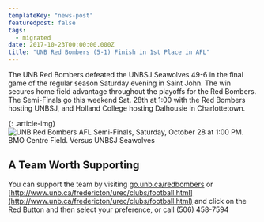 ```yaml
---
templateKey: "news-post"
featuredpost: false
tags:
  - migrated
date: 2017-10-23T00:00:00.000Z
title: "UNB Red Bombers (5-1) Finish in 1st Place in AFL"
---
```


The UNB Red Bombers defeated the UNBSJ Seawolves 49-6 in the final game of the regular season Saturday evening in Saint John. The win secures home field advantage throughout the playoffs for the Red Bombers. The Semi-Finals go this weekend Sat. 28th at 1:00 with the Red Bombers hosting UNBSJ, and Holland College hosting Dalhousie in Charlottetown.

{: .article-img}
![UNB Red Bombers AFL Semi-Finals, Saturday, October 28 at 1:00 PM. BMO Centre Field. Versus UNBSJ Seawolves](/img/posts/2017-10-23.jpg)

## A Team Worth Supporting

You can support the team by visiting [go.unb.ca/redbombers](go.unb.ca/redbombers) or [http://www.unb.ca/fredericton/urec/clubs/football.html](http://www.unb.ca/fredericton/urec/clubs/football.html) and click on the Red Button and then select your preference, or call (506) 458-7594
